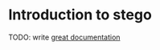 # Introduction to stego

TODO: write [great documentation](http://jacobian.org/writing/what-to-write/)
